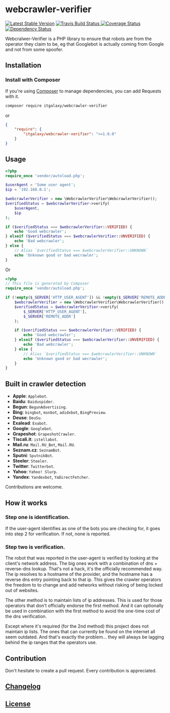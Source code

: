# webcrawler-verifier

[![Latest Stable Version](https://poser.pugx.org/itgalaxy/webcrawler-verifier/v/stable)](
https://packagist.org/packages/itgalaxy/webcrawler-verifier)
[![Travis Build Status](https://img.shields.io/travis/itgalaxy/webcrawler-verifier/master.svg?label=build)
](https://travis-ci.org/itgalaxy/webcrawler-verifier)
[![Coverage Status](https://coveralls.io/repos/github/itgalaxy/webcrawler-verifier/badge.svg?branch=master)](
https://coveralls.io/github/itgalaxy/webcrawler-verifier?branch=master)
[![Dependency Status](https://www.versioneye.com/user/projects/5810b9c19cfcf7003790163f/badge.svg?style=flat-square)](
https://www.versioneye.com/user/projects/5810b9c19cfcf7003790163f)

Webcralwer-Verifier is a PHP library to ensure that robots are from the operator they claim to be, 
eg that Googlebot is actually coming from Google and not from some spoofer.

## Installation

### Install with Composer

If you're using [Composer](https://github.com/composer/composer) to manage dependencies, you can add Requests with it.

```sh
composer require itgalaxy/webcrawler-verifier
```

or
```json
{
    "require": {
        "itgalaxy/webcrawler-verifier": ">=1.0.0"
    }
}
```

## Usage

```php
<?php
require_once 'vendor/autoload.php';

$userAgent = 'Some user agent';
$ip = '192.168.0.1';

$webcrawlerVerifier = new \WebcrawlerVerifier\WebcrawlerVerifier();
$verifiedStatus = $webcrawlerVerifier->verify(
    $userAgent, 
    $ip
);

if ($verifiedStatus === $webcrawlerVerifier::VERIFIED) {
    echo 'Good webcrawler';
} elseif ($verifiedStatus === $webcrawlerVerifier::UNVERIFIED) {
    echo 'Bad webcrawler';
} else {
    // Alias `$verifiedStatus === $webcrawlerVerifier::UNKNOWN`
    echo 'Unknown good or bad wecrawler';
}

```

Or

```php
<?php
// This file is generated by Composer
require_once 'vendor/autoload.php';

if (!empty($_SERVER['HTTP_USER_AGENT']) && !empty($_SERVER['REMOTE_ADDR'])) {
    $webcrawlerVerifier = new \WebcrawlerVerifier\WebcrawlerVerifier();
    $verifiedStatus = $webcrawlerVerifier->verify(
        $_SERVER['HTTP_USER_AGENT'], 
        $_SERVER['REMOTE_ADDR']
    );

    if ($verifiedStatus === $webcrawlerVerifier::VERIFIED) {
        echo 'Good webcrawler';
    } elseif ($verifiedStatus === $webcrawlerVerifier::UNVERIFIED) {
        echo 'Bad webcrawler';
    } else {
        // Alias `$verifiedStatus === $webcrawlerVerifier::UNKNOWN`
        echo 'Unknown good or bad wecrawler';
    }
}
```

## Built in crawler detection

- **Apple**: `Applebot`.
- **Baidu**: `Baiduspider`.
- **Begun**: `BegunAdvertising`.
- **Bing**: `bingbot`, `msnbot`, `adidxbot`, `BingPreview`.
- **Deuse**: `DeuSu`.
- **Exalead**: `Exabot`.
- **Google**: `Googlebot`.
- **Grapeshot**: `GrapeshotCrawler`.
- **Tiscali.it**: `istellabot`.
- **Mail.ru**: `Mail.RU_Bot`, `Mail.RU`.
- **Seznam.cz**: `SeznamBot`.
- **Sputni**: `SputnikBot`.
- **Steeler**: `Steeler`.
- **Twitter**: `Twitterbot`.
- **Yahoo**: `Yahoo! Slurp`.
- **Yandex**: `Yandexbot`, `YaDirectFetcher`.

Contributions are welcome.

## How it works

### Step one is identification.

If the user-agent identifies as one of the bots you are checking for, it goes into step 2 for verification.
If not, none is reported.

### Step two is verification.

The robot that was reported in the user-agent is verified by looking at the client's network address.
The big ones work with a combination of dns + reverse-dns lookup. That's not a hack, it's the officially
recommended way. The ip resolves to a hostname of the provider, and the hostname has a reverse dns entry
pointing back to that ip. This gives the crawler operators the freedom to to change and add networks
without risking of being locked out of websites.

The other method is to maintain lists of ip addresses. This is used for those operators that don't
officially endorse the first method. And it can optionally be used in combination with the first method
to avoid the one-time cost of the dns verification.

Except where it's required (for the 2nd method) this project does not maintain ip lists. The ones that
can currently be found on the internet all seem outdated. And that's exactly the problem... they will
always be lagging behind the ip ranges that the operators use.

## Contribution

Don't hesitate to create a pull request. Every contribution is appreciated.

## [Changelog](CHANGELOG.md)

## [License](LICENSE)
